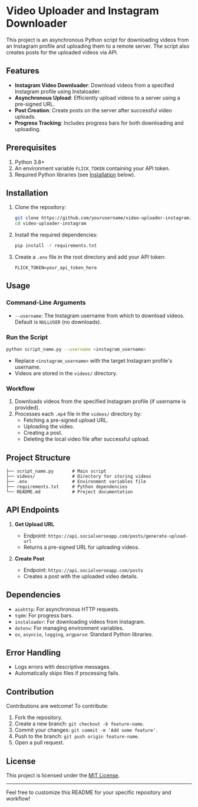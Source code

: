 # Video Uploader and Instagram Downloader

This project is an asynchronous Python script for downloading videos from an Instagram profile and uploading them to a remote server. The script also creates posts for the uploaded videos via API.

## Features
- **Instagram Video Downloader**: Download videos from a specified Instagram profile using Instaloader.
- **Asynchronous Upload**: Efficiently upload videos to a server using a pre-signed URL.
- **Post Creation**: Create posts on the server after successful video uploads.
- **Progress Tracking**: Includes progress bars for both downloading and uploading.

## Prerequisites
1. Python 3.8+
2. An environment variable `FLICK_TOKEN` containing your API token.
3. Required Python libraries (see [Installation](#installation) below).

## Installation
1. Clone the repository:
   ```bash
   git clone https://github.com/yourusername/video-uploader-instagram.git
   cd video-uploader-instagram
   ```

2. Install the required dependencies:
   ```bash
   pip install -r requirements.txt
   ```

3. Create a `.env` file in the root directory and add your API token:
   ```env
   FLICK_TOKEN=your_api_token_here
   ```

## Usage
### Command-Line Arguments
- `--username`: The Instagram username from which to download videos. Default is `NULLUSER` (no downloads).

### Run the Script
```bash
python script_name.py --username <instagram_username>
```
- Replace `<instagram_username>` with the target Instagram profile's username.
- Videos are stored in the `videos/` directory.

### Workflow
1. Downloads videos from the specified Instagram profile (if username is provided).
2. Processes each `.mp4` file in the `videos/` directory by:
   - Fetching a pre-signed upload URL.
   - Uploading the video.
   - Creating a post.
   - Deleting the local video file after successful upload.

## Project Structure
```plaintext
├── script_name.py       # Main script
├── videos/              # Directory for storing videos
├── .env                 # Environment variables file
├── requirements.txt     # Python dependencies
└── README.md            # Project documentation
```

## API Endpoints
1. **Get Upload URL**
   - Endpoint: `https://api.socialverseapp.com/posts/generate-upload-url`
   - Returns a pre-signed URL for uploading videos.

2. **Create Post**
   - Endpoint: `https://api.socialverseapp.com/posts`
   - Creates a post with the uploaded video details.

## Dependencies
- `aiohttp`: For asynchronous HTTP requests.
- `tqdm`: For progress bars.
- `instaloader`: For downloading videos from Instagram.
- `dotenv`: For managing environment variables.
- `os`, `asyncio`, `logging`, `argparse`: Standard Python libraries.

## Error Handling
- Logs errors with descriptive messages.
- Automatically skips files if processing fails.

## Contribution
Contributions are welcome! To contribute:
1. Fork the repository.
2. Create a new branch: `git checkout -b feature-name`.
3. Commit your changes: `git commit -m 'Add some feature'`.
4. Push to the branch: `git push origin feature-name`.
5. Open a pull request.

## License
This project is licensed under the [MIT License](LICENSE).

---
Feel free to customize this README for your specific repository and workflow!

